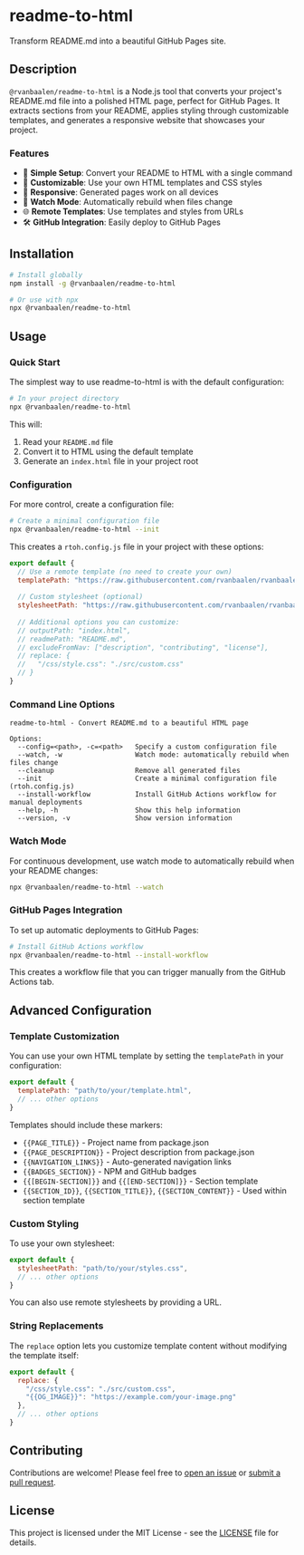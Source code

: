 # readme-to-html

Transform README.md into a beautiful GitHub Pages site.

## Description

`@rvanbaalen/readme-to-html` is a Node.js tool that converts your project's README.md file into a polished HTML page, 
perfect for GitHub Pages. It extracts sections from your README, applies styling through customizable templates, 
and generates a responsive website that showcases your project.

### Features

- 🚀 **Simple Setup**: Convert your README to HTML with a single command
- 🎨 **Customizable**: Use your own HTML templates and CSS styles
- 📱 **Responsive**: Generated pages work on all devices
- 🔄 **Watch Mode**: Automatically rebuild when files change
- 🌐 **Remote Templates**: Use templates and styles from URLs
- 🛠️ **GitHub Integration**: Easily deploy to GitHub Pages

## Installation

```bash
# Install globally
npm install -g @rvanbaalen/readme-to-html

# Or use with npx
npx @rvanbaalen/readme-to-html
```

## Usage

### Quick Start

The simplest way to use readme-to-html is with the default configuration:

```bash
# In your project directory
npx @rvanbaalen/readme-to-html
```

This will:
1. Read your `README.md` file
2. Convert it to HTML using the default template
3. Generate an `index.html` file in your project root

### Configuration

For more control, create a configuration file:

```bash
# Create a minimal configuration file
npx @rvanbaalen/readme-to-html --init
```

This creates a `rtoh.config.js` file in your project with these options:

```javascript
export default {
  // Use a remote template (no need to create your own)
  templatePath: "https://raw.githubusercontent.com/rvanbaalen/rvanbaalen.github.io/refs/heads/main/templates/project-template.html",
  
  // Custom stylesheet (optional)
  stylesheetPath: "https://raw.githubusercontent.com/rvanbaalen/rvanbaalen.github.io/refs/heads/main/templates/style.css",
  
  // Additional options you can customize:
  // outputPath: "index.html",
  // readmePath: "README.md",
  // excludeFromNav: ["description", "contributing", "license"],
  // replace: {
  //   "/css/style.css": "./src/custom.css"
  // }
}
```

### Command Line Options

```
readme-to-html - Convert README.md to a beautiful HTML page

Options:
  --config=<path>, -c=<path>   Specify a custom configuration file
  --watch, -w                  Watch mode: automatically rebuild when files change
  --cleanup                    Remove all generated files
  --init                       Create a minimal configuration file (rtoh.config.js)
  --install-workflow           Install GitHub Actions workflow for manual deployments
  --help, -h                   Show this help information
  --version, -v                Show version information
```

### Watch Mode

For continuous development, use watch mode to automatically rebuild when your README changes:

```bash
npx @rvanbaalen/readme-to-html --watch
```

### GitHub Pages Integration

To set up automatic deployments to GitHub Pages:

```bash
# Install GitHub Actions workflow
npx @rvanbaalen/readme-to-html --install-workflow
```

This creates a workflow file that you can trigger manually from the GitHub Actions tab.

## Advanced Configuration

### Template Customization

You can use your own HTML template by setting the `templatePath` in your configuration:

```javascript
export default {
  templatePath: "path/to/your/template.html",
  // ... other options
}
```

Templates should include these markers:
- `{{PAGE_TITLE}}` - Project name from package.json
- `{{PAGE_DESCRIPTION}}` - Project description from package.json
- `{{NAVIGATION_LINKS}}` - Auto-generated navigation links
- `{{BADGES_SECTION}}` - NPM and GitHub badges
- `{{[BEGIN-SECTION]}}` and `{{[END-SECTION]}}` - Section template
- `{{SECTION_ID}}`, `{{SECTION_TITLE}}`, `{{SECTION_CONTENT}}` - Used within section template

### Custom Styling

To use your own stylesheet:

```javascript
export default {
  stylesheetPath: "path/to/your/styles.css",
  // ... other options
}
```

You can also use remote stylesheets by providing a URL.

### String Replacements

The `replace` option lets you customize template content without modifying the template itself:

```javascript
export default {
  replace: {
    "/css/style.css": "./src/custom.css",
    "{{OG_IMAGE}}": "https://example.com/your-image.png"
  },
  // ... other options
}
```

## Contributing

Contributions are welcome! Please feel free to [open an issue](https://github.com/rvanbaalen/readme-to-html/issues) or [submit a pull request](https://github.com/rvanbaalen/readme-to-html/pulls).

## License

This project is licensed under the MIT License - see the [LICENSE](https://github.com/rvanbaalen/readme-to-html/blob/main/LICENSE) file for details.
